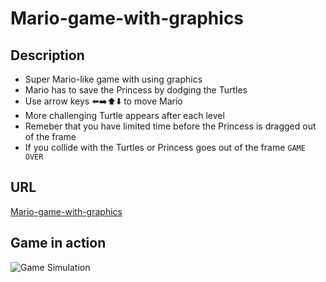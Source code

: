# Mario-game-with-graphics

## Description
 - Super Mario-like game with using graphics
 - Mario has to save the Princess by dodging the Turtles
 - Use arrow keys ⬅️➡️⬆️⬇️ to move Mario
 - More challenging Turtle appears after each level
 - Remeber that you have limited time before the Princess is dragged out of the frame
 - If you collide with the Turtles or Princess goes out of the frame `GAME OVER`

## URL
[Mario-game-with-graphics](https://sharp-hypatia-5a2f1f.netlify.app/)

## Game in action

![Game Simulation](https://github.com/Kunjan-Shah/mario-game-with-graphics/mario-game-with-graphics-play)
